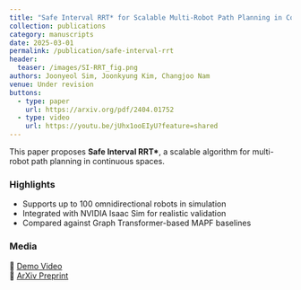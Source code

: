 ```yaml
---
title: "Safe Interval RRT* for Scalable Multi-Robot Path Planning in Continuous Space"
collection: publications
category: manuscripts
date: 2025-03-01
permalink: /publication/safe-interval-rrt
header:
  teaser: /images/SI-RRT_fig.png
authors: Joonyeol Sim, Joonkyung Kim, Changjoo Nam
venue: Under revision
buttons:
  - type: paper
    url: https://arxiv.org/pdf/2404.01752
  - type: video
    url: https://youtu.be/jUhx1ooEIyU?feature=shared
---
```



This paper proposes **Safe Interval RRT\***, a scalable algorithm for multi-robot path planning in continuous spaces.

### Highlights

- Supports up to 100 omnidirectional robots in simulation
- Integrated with NVIDIA Isaac Sim for realistic validation
- Compared against Graph Transformer-based MAPF baselines

### Media

🎥 [Demo Video](https://youtu.be/jUhx1ooEIyU?feature=shared)  
📄 [ArXiv Preprint](https://arxiv.org/pdf/2404.01752)

